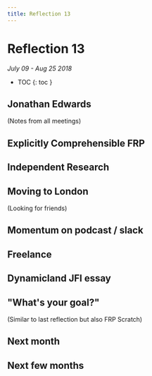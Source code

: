 ```yaml
---
title: Reflection 13
---
```


# Reflection 13

_July 09 - Aug 25 2018_

* TOC
{: toc } 

## Jonathan Edwards

(Notes from all meetings)

## Explicitly Comprehensible FRP 

## Independent Research 

## Moving to London

(Looking for friends)

## Momentum on podcast / slack

## Freelance

## Dynamicland JFI essay

## "What's your goal?"

(Similar to last reflection but also FRP Scratch)

## Next month

## Next few months

<script>

(function(i,s,o,g,r,a,m){i['GoogleAnalyticsObject']=r;i[r]=i[r]||function(){
(i[r].q=i[r].q||[]).push(arguments)},i[r].l=1*new Date();a=s.createElement(o),
m=s.getElementsByTagName(o)[0];a.async=1;a.src=g;m.parentNode.insertBefore(a,m)
})(window,document,'script','https://www.google-analytics.com/analytics.js','ga');

ga('create', 'UA-103157758-1', 'auto');
ga('send', 'pageview');

</script>
<script repoPath="stevekrouse/futureofcoding.org" type="text/javascript" src="/unbreakable-links/index.js"></script>